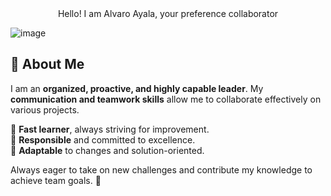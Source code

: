 <div align = "center">
  Hello! I am Alvaro Ayala, your preference collaborator
</div>

![image](https://github.com/user-attachments/assets/ab8e39e2-7319-4666-a0a1-04f9a430df60)

## 👋 About Me  
I am an **organized, proactive, and highly capable leader**. My **communication and teamwork skills** allow me to collaborate effectively on various projects.  

🔹 **Fast learner**, always striving for improvement.  
🔹 **Responsible** and committed to excellence.  
🔹 **Adaptable** to changes and solution-oriented.  

Always eager to take on new challenges and contribute my knowledge to achieve team goals. 🚀  
<!--
**AlviAng12/AlviAng12** is a ✨ _special_ ✨ repository because its `README.md` (this file) appears on your GitHub profile.

Here are some ideas to get you started:

- 🔭 I’m currently working on ...
- 🌱 I’m currently learning ...
- 👯 I’m looking to collaborate on ...
- 🤔 I’m looking for help with ...
- 💬 Ask me about ...
- 📫 How to reach me: ...
- 😄 Pronouns: ...
- ⚡ Fun fact: ...
-->
